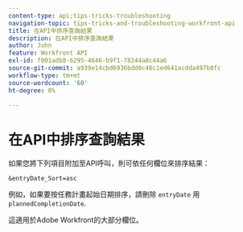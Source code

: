 ```yaml
---
content-type: api;tips-tricks-troubleshooting
navigation-topic: tips-tricks-and-troubleshooting-workfront-api
title: 在API中排序查詢結果
description: 在API中排序查詢結果
author: John
feature: Workfront API
exl-id: f001adb8-6295-4646-b9f1-78244a8c44a6
source-git-commit: a939e14cbd6936bdd0c46c1ed641acdda497b8fc
workflow-type: tm+mt
source-wordcount: '60'
ht-degree: 0%

---
```



# 在API中排序查詢結果

如果您將下列項目附加至API呼叫，則可依任何欄位來排序結果：

```
&entryDate_Sort=asc
```

例如，如果要按任務計畫起始日期排序，請刪除 `entryDate` 用 `plannedCompletionDate`.

這適用於Adobe Workfront的大部分欄位。
